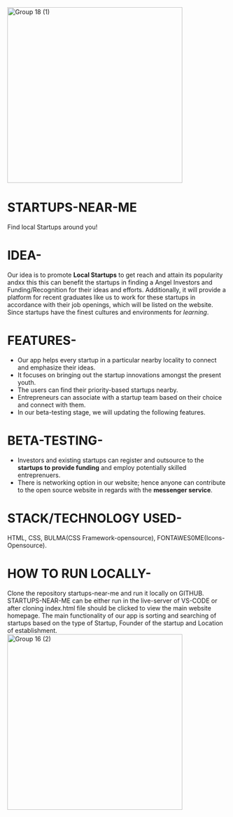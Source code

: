 <img width="400" alt="Group 18 (1)" src="https://user-images.githubusercontent.com/84219262/208286070-75295b4f-34c3-4819-999d-3855fd45963f.png">

# STARTUPS-NEAR-ME
Find local Startups around you! 

# IDEA-
Our idea is to promote **Local Startups** to get reach and attain its popularity
andxx this this can benefit the startups in finding a Angel Investors and Funding/Recognition for their ideas and efforts.
Additionally, it will provide a platform for recent graduates like us to work for these startups in accordance with their job openings, which will be listed on the website.
Since startups have the finest cultures and environments for _learning_.

# FEATURES-
* Our app helps every startup in a particular nearby locality to connect and emphasize their ideas.
* It focuses on bringing out the startup innovations amongst the present youth.
* The users can find their priority-based startups nearby.
* Entrepreneurs can associate with a startup team based on their choice and connect with them.
* In our beta-testing stage, we will updating the following features.

# BETA-TESTING-
- Investors and existing startups can register and outsource to the **startups to provide funding** and employ potentially skilled entreprenuers.
- There is networking option in our website; hence anyone can contribute to the open source website in regards with the **messenger service**.

# STACK/TECHNOLOGY USED-
  HTML, CSS, BULMA(CSS Framework-opensource), FONTAWES0ME(Icons- Opensource).

# HOW TO RUN  LOCALLY-
  Clone the repository startups-near-me and run it locally on GITHUB. 
  STARTUPS-NEAR-ME can be either run in the live-server of VS-CODE or after cloning index.html file should be clicked to view the main website homepage.
  The main functionality of our app is sorting and searching of startups based on the type of Startup, Founder of the startup and Location of establishment. 
<img width="400" alt="Group 16 (2)" src="https://user-images.githubusercontent.com/84219262/208286179-093239ab-e696-41bf-984a-32df04514956.png">
